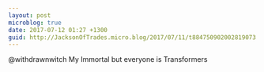 ```yaml
---
layout: post
microblog: true
date: 2017-07-12 01:27 +1300
guid: http://JacksonOfTrades.micro.blog/2017/07/11/t884750902002819073.html
---
```

@withdrawnwitch My Immortal but everyone is Transformers
